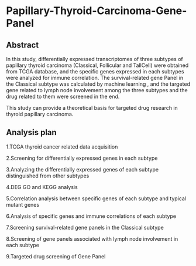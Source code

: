 # Papillary-Thyroid-Carcinoma-Gene-Panel

Abstract
----------------------------------------
In this study, differentially expressed transcriptomes of three subtypes of papillary thyroid carcinoma (Classical, Follicular and TallCell) were obtained from TCGA database, and the specific genes expressed in each subtypes were analyzed for immune correlation. The survival-related gene Panel in the Classical subtype was calculated by machine learning , and the targeted gene related to lymph node involvement among the three subtypes and the drug related to them were screened in the end.

This study can provide a theoretical basis for targeted drug research in thyroid papillary carcinoma.

Analysis plan
-----------------------------------------
1.TCGA thyroid cancer related data acquisition

2.Screening for differentially expressed genes in each subtype

3.Analyzing the differentially expressed genes of each subtype distinguished from other subtypes

4.DEG GO and KEGG analysis

5.Correlation analysis between specific genes of each subtype and typical mutant genes

6.Analysis of specific genes and immune correlations of each subtype

7.Screening survival-related gene panels in the Classical subtype

8.Screening of gene panels associated with lymph node involvement in each subtype

9.Targeted drug screening of Gene Panel
